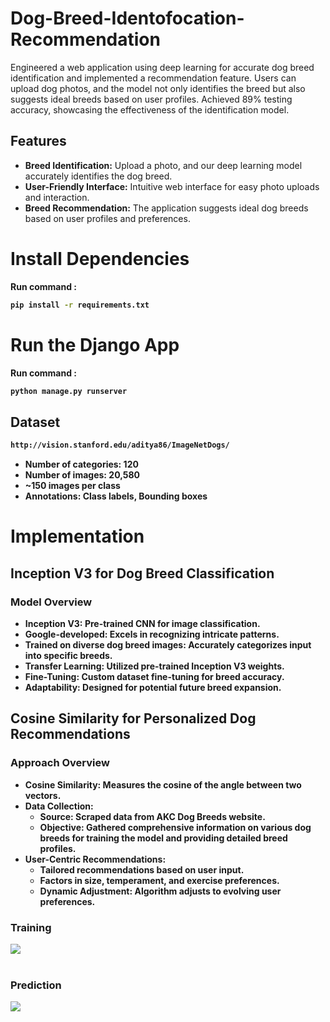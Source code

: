 # Dog-Breed-Identofocation-Recommendation
Engineered a web application using deep learning for accurate dog breed identification and implemented a recommendation feature. Users can upload dog photos, and the model not only identifies the breed but also suggests ideal breeds based on user profiles.    Achieved 89% testing accuracy, showcasing the effectiveness of the identification model.



## Features
- **Breed Identification:** Upload a photo, and our deep learning model accurately identifies the dog breed.
- **User-Friendly Interface:** Intuitive web interface for easy photo uploads and interaction.
- **Breed Recommendation:** The application suggests ideal dog breeds based on user profiles and preferences.


# Install Dependencies
<b>Run command :
```bash 
pip install -r requirements.txt
```


# Run the Django App
<b>Run command :
```bash 
python manage.py runserver
```

 ## Dataset
 
 ```bash
http://vision.stanford.edu/aditya86/ImageNetDogs/
```
- Number of categories: 120
- Number of images: 20,580
- ~150 images per class
- Annotations: Class labels, Bounding boxes


# Implementation

## Inception V3 for Dog Breed Classification

### Model Overview

- **Inception V3:** Pre-trained CNN for image classification.
- **Google-developed:** Excels in recognizing intricate patterns.
- **Trained on diverse dog breed images:** Accurately categorizes input into specific breeds.
- **Transfer Learning:** Utilized pre-trained Inception V3 weights.
- **Fine-Tuning:** Custom dataset fine-tuning for breed accuracy.
- **Adaptability:** Designed for potential future breed expansion.

## Cosine Similarity for Personalized Dog Recommendations

### Approach Overview

- **Cosine Similarity:** Measures the cosine of the angle between two vectors.
- **Data Collection:**
  - **Source:** Scraped data from AKC Dog Breeds website.
  - **Objective:** Gathered comprehensive information on various dog breeds for training the model and providing detailed breed profiles.
- **User-Centric Recommendations:**
  - Tailored recommendations based on user input.
  - Factors in size, temperament, and exercise preferences.
  - Dynamic Adjustment: Algorithm adjusts to evolving user preferences.

 <p>
    <h3>Training</h3>
    <img src='data/training.png'>
    <br>
    <br>
    <h3>Prediction</h3>
    <img src='data/prediction.png'>
</p>	




